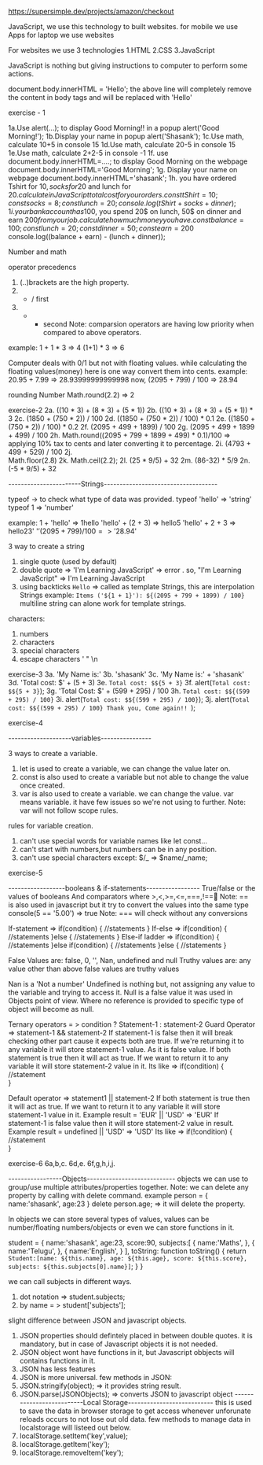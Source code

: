 
https://supersimple.dev/projects/amazon/checkout

JavaScript, we use this technology to built websites.
for mobile we use Apps
for laptop we use websites

For websites we use 3 technologies
1.HTML
2.CSS
3.JavaScript

JavaScript is nothing but giving instructions to computer to perform some actions.

document.body.innerHTML = 'Hello';
the above line will completely remove the content in body tags and will be replaced with 'Hello'

exercise - 1

1a.Use alert(...); to display Good Morning!! in a popup
    alert('Good Morning!');
1b.Display your name in popup
    alert('Shasank');
1c.Use math, calculate 10+5 in console
    15
1d.Use math, calculate 20-5 in console
    15
1e.Use math, calculate 2+2-5 in console
    -1
1f. use document.body.innerHTML=....; to display Good Morning on the webpage
    document.body.innerHTML='Good Morning';
1g. Display your name on webpage
    document.body.innerHTML='shasank';
1h. you have ordered Tshirt for 10$, socks for 20$ and lunch for 20$. calculate in JavaScript total cost for your orders.
    const tShirt = 10;
    const socks = 8;
    const lunch = 20;
    console.log(tShirt + socks + dinner);
1i.your bank account has 100$, you spend 20$ on lunch, 50$ on dinner and earn $200 from your job. calculate how much money you have.
    const balance = 100;
    const lunch = 20;
    const dinner = 50;
    const earn = 200$
    console.log((balance + earn) - (lunch + dinner));


Number and math

operator precedencs
1. (..)brackets are the high property.
2. * / first
3. + - second
Note: comparsion operators are having low priority when compared to above operators. 

example:
1 + 1 * 3 => 4
(1+1) * 3 => 6

Computer deals with 0/1 but not with floating values.
while calculating the floating values(money) here is one way convert them into cents.
example: 
20.95 + 7.99 => 28.93999999999998
now, (2095 + 799) / 100 => 28.94

rounding Number
Math.round(2.2) => 2

exercise-2
2a. 
    ((10 * 3) + (8 * 3) + (5 * 1))
2b.
    ((10 * 3) + (8 * 3) + (5 * 1)) * 3
2c.
    (1850 + (750 * 2)) / 100
2d.
    ((1850 + (750 * 2)) / 100) * 0.1
2e.
    ((1850 + (750 * 2)) / 100) * 0.2
2f. 
    (2095 + 499 + 1899) / 100
2g.
    (2095 + 499 + 1899 + 499) / 100
2h. 
    Math.round((2095 + 799 + 1899 + 499) * 0.1)/100 => applying 10% tax to cents and later converting it to percentage. 
2i.
    (4793 + 499 + 529) / 100
2j.  
    Math.floor(2.8)
2k.
    Math.ceil(2.2);
2l.
    (25 * 9/5) + 32
2m.
    (86-32) * 5/9
2n.
    (-5 * 9/5) + 32


-----------------------Strings------------------------------------

typeof -> to check what type of data was provided.
typeof 'hello' => 'string'
typeof 1 => 'number'

example:
1 + 'hello' => 1hello
'hello' + (2 + 3) => hello5
'hello' + 2 + 3 => hello23'
'$'(2095 + 799) / 100 => '$28.94'

3 way to create a string
1. single quote (used by default)
2. double quote => 'I'm Learning JavaScript' => error . so, "I'm Learning JavaScript" => I'm Learning JavaScript
3. using backticks `Hello` => called as template Strings, this are interpolation Strings
example: `Items ('${1 + 1}'): ${(2095 + 799 + 1899) / 100}`
multiline string can alone work for template strings.

characters:
1. numbers
2. characters
3. special characters
4. escape characters \' \" \n

exercise-3
3a.
    'My Name is:'
3b.
    'shasank'
3c.
    'My Name is:' + 'shasank'
3d.
    'Total cost: $' + (5 + 3)
3e.
    `Total cost: $${5 + 3}`
3f.
    alert(`Total cost: $${5 + 3}`);
3g.
    'Total Cost: $' + (599 + 295) / 100
3h.
    `Total cost: $${(599 + 295) / 100}`
3i.
    alert(`Total cost: $${(599 + 295) / 100}`);
3j.
    alert(`Total cost: $${(599 + 295) / 100}
    Thank you, Come again!!
    `);


exercise-4


--------------------variables----------------

3 ways to create a variable.
1. let is used to create a variable, we can change the value later on.
2. const is also used to create a variable but not able to change the value once created.
3. var is also used to create a variable. we can change the value. var means variable. it have few issues so we're not using to further.
Note: var will not follow scope rules.

rules for variable creation.
1. can't use special words for variable names like let const...
2. can't start with numbers,but numbers can be in any position.
3. can't use special characters except: $/_ => $name/_name;

exercise-5

------------------booleans & if-statements-----------------
True/false or the values of booleans
And comparators where >,<,>=,<=,===,!==
Note: == is also used in javascript but it try to convert the values into the same type console(5 == '5.00') => true
Note: === will check without any conversions 

If-statement => 
	if(condition) {
		//statements
	}
If-else =>
	if(condition) {
		//statements
	}else {
		//statements
	}
Else-if ladder =>
	if(condition) {
		//statements
	}else if(condition) {
		//statements
	}else {
		//statements
	}

False Values are: false, 0, '', Nan, undefined and null
Truthy values are: any value other than above false values are truthy values

Nan is a 'Not a number'
Undefined is nothing but, not assigning any value to the variable and trying to access it.
Null is a false value it was used in Objects point of view. Where no reference is provided to specific type of object will become as null.

Ternary operators = > condition ? Statement-1 : statement-2
Guard Operator => statement-1 && statement-2
If statement-1 is false then it will break checking other part cause it expects both are true. If we're returning it to any variable it will store statement-1 value. As it is false value.
If both statement is true then it will act as true. If we want to return it to any variable it will store statement-2 value in it.
Its like => 
		if(condition) {
			//statement		
		}

Default operator => statement1 || statement-2
If both statement is true then it will act as true. If we want to return it to any variable it will store statement-1 value in it. Example result = 'EUR' || 'USD' => 'EUR'
If statement-1 is false value then it will store statement-2 value in result. Example result = undefined || 'USD' => 'USD'
Its like => 
		if(!condition) {
			//statement		
		}

exercise-6
6a,b,c. 
    <script>
        let hour = 11;
        const name = 'Shasank';
        if(hour > 6 && hour < 12) {
            console.log(`Good Morning ${name}`);
        }else if(hour > 13 && hour < 17) {
            console.log(`Good Afternoon ${name}`);
        }else {
            console.log(`Good Night ${name}`);
        }
    </script>
6d,e.
    <script>
        let age=10;
        let isHoliday=true;
        if((age <= 6 || age >= 65) && !isHoliday) {
            console.log('Discount');
        }else {
            console.log('No Discount');
        }
    </script>
6f,g,h,i,j.
    <script>
      const randomNumber = Math.random();
      const result = randomNumber < 0.5 ? 'heads' : 'tails';

      const guess = 'heads';
      console.log(guess === result ? 'You win!' : 'You lose!');
    </script>

----------------------Functions---------------------------
Rules of functions:
1.function name can't be resvered/special words.
2.function name can't start with numbers
3.function name can't have a special characters
4.best practise is to use camelCase.

exercise-7
7a,b,c.
<script>
    function myFunction(name) {
        if(name) {
            console.log(`Hello ${name}`);
        }else {
            console.log('Hi there!!');
        }
    }

7d,e.
    function convertTemperature(degree,unit) {
        if(unit === 'C') {
            convertToFahrenheit(degree);
        }else {
            convertToCelsius(degree);
        }
    }
    function convertToFahrenheit(celsius) {
        return (celsius *(9/5))+32;
    }

    function convertToCelsius(fahrenheit) {
        return (fahrenheit - 32) * (5/9);
    }
    convertTemperature(25);
    convertTemperature(86);

7f.
    function convertTemperature(degree,unit) {
            if(unit === 'C') {
                return convertToFahrenheit(degree);
            }else {
                return convertToCelsius(degree);
            }
        }
        function convertToFahrenheit(celsius) {
            return (celsius *(9/5))+32;
        }

        function convertToCelsius(fahrenheit) {
            return (fahrenheit - 32) * (5/9);
        }
        console.log(convertTemperature(25,'C'));
        console.log(convertTemperature(86,'F'));

7g,h,i.
</script>

-----------------Objects----------------------------
objects we can use to group/use multiple attributes/properties together.
Note: we can delete any property by calling with delete command.
example
person = {
    name:'shasank',
    age:23
}
delete person.age; => it will delete the property.

In objects we can store several types of values, values can be number/floating numbers/objects or even we can store functions in it.


student = {
    name:'shasank',
    age:23,
    score:90,
    subjects:[
        {
            name:'Maths',
        },
        {
            name:'Telugu',
        },
        {
            name:'English',
        }
    ],
    toString: function toString() {
        return `Student:[name: ${this.name}, age: ${this.age}, score: ${this.score}, subjects: ${this.subjects[0].name}]`;
    }
}

we can call subjects in different ways.
1. dot notation => student.subjects;
2. by name = > student['subjects'];

slight difference between JSON and javascript objects.
1. JSON properties should defintely placed in between double quotes. it is mandatory, but in case of Javascript objects it is not needed.
2. JSON object wont have functions in it, but Javascript obbjects will contains functions in it.
3. JSON has less features
4. JSON is more universal.
few methods in JSON:
1. JSON.stringify(object); => it provides string result.
2. JSON.parse(JSONObjects); => converts JSON to javascript object
--------------------------Local Storage---------------------------
this is used to save the data in browser storage to get access whenever unforunate reloads occurs to not lose out old data.
few methods to manage data in localstorage will listeed out below.
1. localStorage.setItem('key',value);
2. localStorage.getItem('key');
3. localStorage.removeItem('key');


